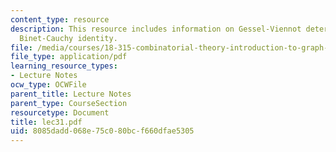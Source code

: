 ```yaml
---
content_type: resource
description: This resource includes information on Gessel-Viennot determinants, and
  Binet-Cauchy identity.
file: /media/courses/18-315-combinatorial-theory-introduction-to-graph-theory-extremal-and-enumerative-combinatorics-spring-2005/8085dadd068e75c080bcf660dfae5305_lec31.pdf
file_type: application/pdf
learning_resource_types:
- Lecture Notes
ocw_type: OCWFile
parent_title: Lecture Notes
parent_type: CourseSection
resourcetype: Document
title: lec31.pdf
uid: 8085dadd-068e-75c0-80bc-f660dfae5305
---
```

